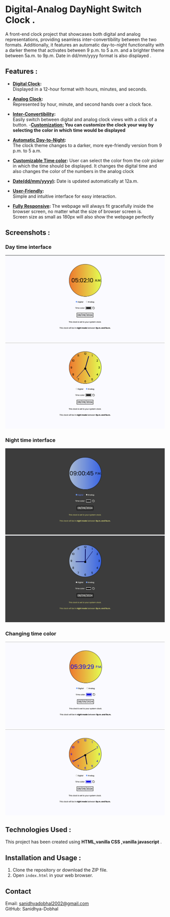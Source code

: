 # Digital-Analog DayNight Switch Clock .

A front-end clock project that showcases both digital and analog representations, providing seamless inter-convertibility between the two formats. Additionally, it features an automatic day-to-night functionality with a darker theme that activates between 9 p.m. to 5 a.m. and a brighter theme between 5a.m. to 9p.m. Date in dd/mm/yyyy format is also displayed .

## Features :

- <b><u>Digital Clock</u>:</b>
  <br>Displayed in a 12-hour format with hours, minutes, and seconds.
- <b><u>Analog Clock</u>:</b>
  <br>
  Represented by hour, minute, and second hands over a clock face.
- <b><u>Inter-Convertibility</u>:</b> <br> Easily switch between digital and analog clock views with a click of a button. -<b><u>Customization:</u> You can customize the clock your way by selecting the color in which time would be displayed</b>
- <b><u>Automatic Day-to-Night</u>:</b> <br>The clock theme changes to a darker, more eye-friendly version from 9 p.m. to 5 a.m.

- <b><u>Customizable Time color</u>:</b> User can select the color from the colr picker in which the time should be displayed. It changes the digital time and also changes the color of the numbers in the analog clock
- <b><u>Date(dd/mm/yyyy)</u>:</b>
  Date is updated automatically at 12a.m.
- <b><u>User-Friendly</u>:</b> <br>
  Simple and intuitive interface for easy interaction.
- <b><u>Fully Responsive</u>:</b>
  The webpage will always fit gracefully inside the browser screen, no matter what the size of browser screen is.
  <br>
  Screen size as small as 180px will also show the webpage perfectly <br>

## Screenshots :

### Day time interface

<img src = "Screenshots/dayDigital.png">
<img src = "Screenshots/dayAnalog.png">

### Night time interface

<img src = "Screenshots/nightDigital.png">
<img src = "Screenshots/nightAnalog.png">

### Changing time color

<img src = Screenshots/timeColorDigital.png>
<img src = Screenshots/timeColorAnalog.png>

## Technologies Used :

This project has been created using <b>HTML,vanilla CSS ,vanilla javascript</b> .

## Installation and Usage :

1. Clone the repository or download the ZIP file.
2. Open `index.html` in your web browser.

## Contact

Email: sanidhyadobhal2002@gmail.com<br>
GitHub: Sanidhya-Dobhal
